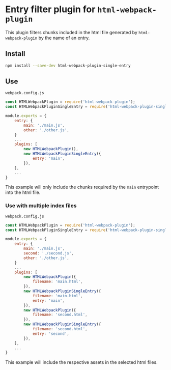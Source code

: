 # Entry filter plugin for `html-webpack-plugin`

This plugin filters chunks included in the html file generated by `html-webpack-plugin` by the name of an entry.

## Install

```sh
npm install --save-dev html-webpack-plugin-single-entry
```

## Use

`webpack.config.js`

```js
const HTMLWebpackPlugin = require('html-webpack-plugin');
const HTMLWebpackPluginSingleEntry = require('html-webpack-plugin-single-entry');

module.exports = {
    entry: {
        main: './main.js',
        other: './other.js',
    }
    ...
    plugins: [
        new HTMLWebpackPlugin(),
        new HTMLWebpackPluginSingleEntry({
            entry: 'main',
        }),
    ],
    ...
}
```

This example will only include the chunks required by the `main` entrypoint into the html file.

### Use with multiple index files

`webpack.config.js`

```js
const HTMLWebpackPlugin = require('html-webpack-plugin');
const HTMLWebpackPluginSingleEntry = require('html-webpack-plugin-single-entry');

module.exports = {
    entry: {
        main: './main.js',
        second: './second.js',
        other: './other.js',
    }
    ...
    plugins: [
        new HTMLWebpackPlugin({
            filename: 'main.html',
        }),
        new HTMLWebpackPluginSingleEntry({
            filename: 'main.html',
            entry: 'main',
        }),
        new HTMLWebpackPlugin({
            filename: 'second.html',
        }),
        new HTMLWebpackPluginSingleEntry({
            filename: 'second.html',
            entry: 'second',
        }),
    ],
    ...
}
```

This example will include the respective assets in the selected html files.
